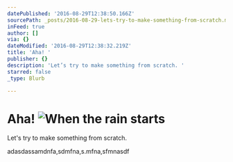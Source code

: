 ```yaml
---
datePublished: '2016-08-29T12:38:50.166Z'
sourcePath: _posts/2016-08-29-lets-try-to-make-something-from-scratch.md
inFeed: true
author: []
via: {}
dateModified: '2016-08-29T12:38:32.219Z'
title: 'Aha! '
publisher: {}
description: 'Let’s try to make something from scratch. '
starred: false
_type: Blurb

---
```

# Aha! ![When the rain starts](https://the-grid-user-content.s3-us-west-2.amazonaws.com/9e52037f-73ae-4258-8703-5987fd705e47.jpg)

Let's try to make something from scratch. 

adasdassamdnfa,sdmfna,s.mfna,sfmnasdf